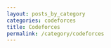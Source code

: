 ```yaml
---
layout: posts_by_category
categories: codeforces
title: Codeforces
permalink: /category/codeforces
---
```

